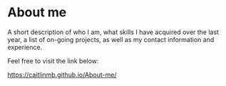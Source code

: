 # About me
A short description of who I am, what skills I have acquired over the last year, a list of on-going projects, as well as my contact information and experience. 

Feel free to visit the link below:

 https://caitlinmb.github.io/About-me/